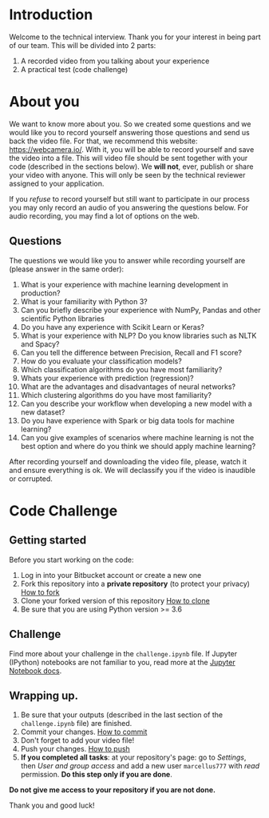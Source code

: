 # Introduction
Welcome to the technical interview. Thank you for your interest in being part of our team. This will be divided into 2 parts:

1. A recorded video from you talking about your experience
2. A practical test (code challenge)

# About you
We want to know more about you. So we created some questions and we would like you to record yourself answering those questions and send us back the video file. For that, we recommend this website: https://webcamera.io/. With it, you will be able to record yourself and save the video into a file. This will video file should be sent together with your code (described in the sections below). We **will not**, ever, publish or share your video with anyone. This will only be seen by the technical reviewer assigned to your application.

If you *refuse* to record yourself but still want to participate in our process you may only record an audio of you answering the questions below. For audio recording, you may find a lot of options on the web.

## Questions
The questions we would like you to answer while recording yourself are (please answer in the same order):

1. What is your experience with machine learning development in production?
2. What is your familiarity with Python 3?
3. Can you briefly describe your experience with NumPy, Pandas and other scientific Python libraries
4. Do you have any experience with Scikit Learn or Keras?
5. What is your experience with NLP? Do you know libraries such as NLTK and Spacy?
6. Can you tell the difference between Precision, Recall and F1 score?
7. How do you evaluate your classification models?
8. Which classification algorithms do you have most familiarity?
9. Whats your experience with prediction (regression)?
10. What are the advantages and disadvantages of neural networks?
11. Which clustering algorithms do you have most familiarity?
12. Can you describe your workflow when developing a new model with a new dataset?
13. Do you have experience with Spark or big data tools for machine learning?
14. Can you give examples of scenarios where machine learning is not the best option and where do you think we should apply machine learning?

After recording yourself and downloading the video file, please, watch it and ensure everything is ok. We will declassify you if the video is inaudible or corrupted.

# Code Challenge

## Getting started
Before you start working on the code:

1. Log in into your Bitbucket account or create a new one
2. Fork this repository into a **private repository** (to protect your privacy) [How to fork](https://confluence.atlassian.com/bitbucket/forking-a-repository-221449527.html)
3. Clone your forked version of this repository [How to clone](https://confluence.atlassian.com/bitbucket/clone-a-repository-223217891.html)
4. Be sure that you are using Python version >= 3.6

## Challenge
Find more about your challenge in the `challenge.ipynb` file. If Jupyter (IPython) notebooks are not familiar to you, read more at the [Jupyter Notebook docs](https://jupyter-notebook.readthedocs.io/en/stable/).

## Wrapping up.
1. Be sure that your outputs (described in the last section of the `challenge.ipynb` file) are finished.
2. Commit your changes. [How to commit](https://confluence.atlassian.com/get-started-with-bitbucket/push-code-to-bitbucket-861185309.html)
3. Don't forget to add your video file!
4. Push your changes. [How to push](https://confluence.atlassian.com/get-started-with-bitbucket/push-code-to-bitbucket-861185309.html)
5. **If you completed all tasks**: at your repository's page: go to _Settings_, then _User and group access_ and add a new user `marcellus777` with _read_ permission. **Do this step only if you are done**.

**Do not give me access to your repository if you are not done.**

Thank you and good luck!